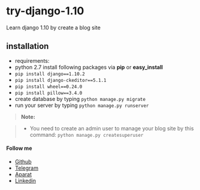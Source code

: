
# try-django-1.10
Learn django 1.10 by create a blog site

installation
--------------------
- requirements:
 - python 2.7
  install following packages via **pip** or **easy_install**
 - `pip install django==1.10.2`
 - `pip install django-ckeditor==5.1.1`
 - `pip install wheel==0.24.0`
 - `pip install pillow==3.4.0`
- create database by typing `python manage.py migrate`
- run your server by typing `python manage.py runserver`

> **Note:**

> - You need to create an admin user to manage your blog site by this command: `python manage.py createsuperuser`

#### Follow me
- [Github](https://github.com/kasaiee)
- [Telegram](https://telegram.me/pydeveloper2)
- [Aparat](http://www.aparat.com/kasaie)
- [Linkedin](https://www.linkedin.com/in/kasaiee)
